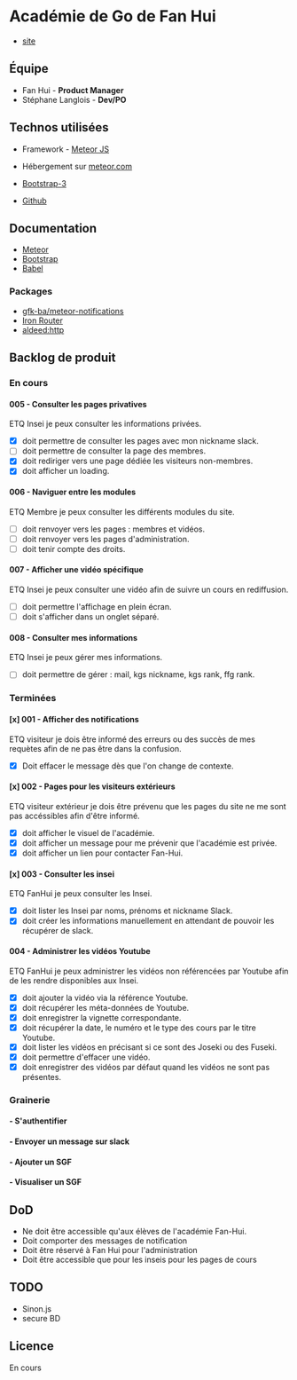 # Académie de Go de Fan Hui
- [site](http://goacademie.github.io/fanhui/)

## Équipe
- Fan Hui - **Product Manager**
- Stéphane Langlois - **Dev/PO**

## Technos utilisées
- Framework - [Meteor JS](https://www.meteor.com/)
- Hébergement sur [meteor.com](fanhui.meteor.com)

- [Bootstrap-3](http://getbootstrap.com)
- [Github](https://github.com/goacademie/fanhui)

## Documentation
- [Meteor](http://docs.meteor.com/#/full)
- [Bootstrap](http://getbootstrap.com/components)
- [Babel](http://babeljs.io/docs/learn-es2015/)

### Packages
- [gfk-ba/meteor-notifications](https://github.com/gfk-ba/meteor-notifications/blob/master/README.md)
- [Iron Router](http://iron-meteor.github.io/iron-router/)
- [aldeed:http](https://github.com/aldeed/meteor-http-extras)

## Backlog de produit

### En cours

#### 005 - Consulter les pages privatives
ETQ Insei je peux consulter les informations privées.
- [x] doit permettre de consulter les pages avec mon nickname slack.
- [ ] doit permettre de consulter la page des membres.
- [x] doit rediriger vers une page dédiée les visiteurs non-membres.
- [x] doit afficher un loading.

#### 006 - Naviguer entre les modules
ETQ Membre je peux consulter les différents modules du site.
- [ ] doit renvoyer vers les pages : membres et vidéos.
- [ ] doit renvoyer vers les pages d'administration.
- [ ] doit tenir compte des droits.

#### 007 - Afficher une vidéo spécifique
ETQ Insei je peux consulter une vidéo afin de suivre un cours en rediffusion.
- [ ] doit permettre l'affichage en plein écran.
- [ ] doit s'afficher dans un onglet séparé.

#### 008 - Consulter mes informations
ETQ Insei je peux gérer mes informations.
- [ ] doit permettre de gérer : mail, kgs nickname, kgs rank, ffg rank.

### Terminées

#### [x] 001 - Afficher des notifications
ETQ visiteur je dois être informé des erreurs ou des succès de mes requètes afin de ne pas être dans la confusion.
- [x] Doit effacer le message dès que l'on change de contexte.

#### [x] 002 - Pages pour les visiteurs extérieurs
ETQ visiteur extérieur je dois être prévenu que les pages du site ne me sont pas accéssibles afin d'être informé.
- [x] doit afficher le visuel de l'académie.
- [x] doit afficher un message pour me prévenir que l'académie est privée.
- [x] doit afficher un lien pour contacter Fan-Hui.

#### [x] 003 - Consulter les insei
ETQ FanHui je peux consulter les Insei.
- [x] doit lister les Insei par noms, prénoms et nickname Slack.
- [x] doit créer les informations manuellement en attendant de pouvoir les récupérer de slack.

#### 004 - Administrer les vidéos Youtube
ETQ FanHui je peux administrer les vidéos non référencées par Youtube afin de les rendre disponibles aux Insei.
- [x] doit ajouter la vidéo via la référence Youtube.
- [x] doit récupérer les méta-données de Youtube.
- [x] doit enregistrer la vignette correspondante.
- [x] doit récupérer la date, le numéro et le type des cours par le titre Youtube.
- [x] doit lister les vidéos en précisant si ce sont des Joseki ou des Fuseki.
- [x] doit permettre d'effacer une vidéo.
- [x] doit enregistrer des vidéos par défaut quand les vidéos ne sont pas présentes.

### Grainerie

#### - S'authentifier
#### - Envoyer un message sur slack
#### - Ajouter un SGF
#### - Visualiser un SGF

## DoD
- Ne doit être accessible qu'aux élèves de l'académie Fan-Hui.
- Doit comporter des messages de notification
- Doit être réservé à Fan Hui pour l'administration
- Doit être accessible que pour les inseis pour les pages de cours

## TODO
- Sinon.js
- secure BD

## Licence
En cours

